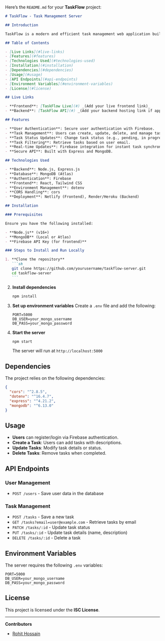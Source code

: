 Here’s the `README.md` for your **TaskFlow** project:

````markdown
# TaskFlow - Task Management Server

## Introduction

TaskFlow is a modern and efficient task management web application built with **React**, **Firebase**, and **Tailwind CSS**. The backend server, powered by **Node.js**, **Express**, and **MongoDB**, provides secure APIs for user authentication, task management, and real-time task updates.

## Table of Contents

- [Live Links](#live-links)
- [Features](#features)
- [Technologies Used](#technologies-used)
- [Installation](#installation)
- [Dependencies](#dependencies)
- [Usage](#usage)
- [API Endpoints](#api-endpoints)
- [Environment Variables](#environment-variables)
- [License](#license)

## Live Links

- **Frontend**: [TaskFlow Live](#) _(Add your live frontend link)_
- **Backend**: [TaskFlow API](#) _(Add your backend hosting link if applicable)_

## Features

- **User Authentication**: Secure user authentication with Firebase.
- **Task Management**: Users can create, update, delete, and manage tasks.
- **Task Status Updates**: Change task status (e.g., pending, in progress, completed).
- **Task Filtering**: Retrieve tasks based on user email.
- **Real-time Updates**: Firebase integration for instant task synchronization.
- **Secure API**: Built with Express and MongoDB.

## Technologies Used

- **Backend**: Node.js, Express.js
- **Database**: MongoDB (Atlas)
- **Authentication**: Firebase
- **Frontend**: React, Tailwind CSS
- **Environment Management**: dotenv
- **CORS Handling**: cors
- **Deployment**: Netlify (Frontend), Render/Heroku (Backend)

## Installation

### Prerequisites

Ensure you have the following installed:

- **Node.js** (v16+)
- **MongoDB** (Local or Atlas)
- **Firebase API Key (for frontend)**

### Steps to Install and Run Locally

1. **Clone the repository**
   ```sh
   git clone https://github.com/yourusername/taskflow-server.git
   cd taskflow-server
   ```
````

2. **Install dependencies**

   ```sh
   npm install
   ```

3. **Set up environment variables**
   Create a `.env` file and add the following:

   ```
   PORT=5000
   DB_USER=your_mongo_username
   DB_PASS=your_mongo_password
   ```

4. **Start the server**
   ```sh
   npm start
   ```
   The server will run at `http://localhost:5000`

## Dependencies

The project relies on the following dependencies:

```json
{
  "cors": "^2.8.5",
  "dotenv": "^16.4.7",
  "express": "^4.21.2",
  "mongodb": "^6.13.0"
}
```

## Usage

- **Users** can register/login via Firebase authentication.
- **Create a Task**: Users can add tasks with descriptions.
- **Update Tasks**: Modify task details or status.
- **Delete Tasks**: Remove tasks when completed.

## API Endpoints

### User Management

- `POST /users` - Save user data in the database

### Task Management

- `POST /tasks` - Save a new task
- `GET /tasks?email=user@example.com` - Retrieve tasks by email
- `PATCH /tasks/:id` - Update task status
- `PUT /tasks/:id` - Update task details (name, description)
- `DELETE /tasks/:id` - Delete a task

## Environment Variables

The server requires the following `.env` variables:

```plaintext
PORT=5000
DB_USER=your_mongo_username
DB_PASS=your_mongo_password
```

## License

This project is licensed under the **ISC License**.

---

**Contributors**

- [Rohit Hossain](https://github.com/Rohithossain12)

```

```
